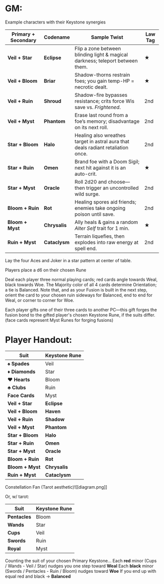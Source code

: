 # GM:
Example characters with their Keystone synergies

| Primary + Secondary | Codename      | Sample Twist                                                                     | Law Tag |
| ------------------- | ------------- | -------------------------------------------------------------------------------- | ------- |
| **Veil + Star**     | **Eclipse**   | Flip a zone between blinding light & magical darkness; teleport between them.    | ★       |
| **Veil + Bloom**    | **Briar**     | Shadow-thorns restrain foes; you gain temp-HP = necrotic dealt.                  | ★       |
| **Veil + Ruin**     | **Shroud**    | Shadow-fire bypasses resistance; crits force Wis save vs. _Frightened_.          | 2nd     |
| **Veil + Myst**     | **Phantom**   | Erase last round from a foe’s memory; disadvantage on its next roll.             | 2nd     |
| **Star + Bloom**    | **Halo**      | Healing also wreathes target in astral aura that deals radiant retaliation once. | 2nd     |
| **Star + Ruin**     | **Omen**      | Brand foe with a Doom Sigil; next hit against it is an auto-crit.                | ★       |
| **Star + Myst**     | **Oracle**    | Roll 2d20 and choose—then trigger an uncontrolled wild surge.                    | 2nd     |
| **Bloom + Ruin**    | **Rot**       | Healing spores aid friends; enemies take ongoing poison until save.              | 2nd     |
| **Bloom + Myst**    | **Chrysalis** | Ally heals & gains a random _Alter Self_ trait for 1 min.                        | ★       |
| **Ruin + Myst**     | **Cataclysm** | Terrain liquefies, then explodes into raw energy at spell end.                   | 2nd     |

Lay the four Aces and Joker in a star pattern at center of table. 

Players place a d6 on their chosen Rune

Deal each player three normal playing cards; red cards angle towards Weal, black towards Woe. The Majority color of all 4 cards determine Orientation; a tie is Balanced. Note that, and as your Fusion is built in the next step, orient the card to your chosen ruin sideways for Balanced, end to end for Weal, or corner to corner for Woe. 

Each player gifts one of their three cards to another PC—this gift forges the fusion bond to the gifted player's chosen Keystone Rune, if the suits differ. (face cards represent  Myst Runes for forging fusions) 



# Player Handout:

| Suit             | Keystone Rune |
| ---------------- | ------------- |
| **♠ Spades**     | Veil          |
| **♦ Diamonds**   | Star          |
| **♥ Hearts**     | Bloom         |
| **♣ Clubs**      | Ruin          |
| **Face Cards**   | Myst          |
| **Veil + Star**  | **Eclipse**   |
| **Veil + Bloom** | **Haven**     |
| **Veil + Ruin**  | **Shadow**    |
| **Veil + Myst**  | **Phantom**   |
| **Star + Bloom** | **Halo**      |
| **Star + Ruin**  | **Omen**      |
| **Star + Myst**  | **Oracle**    |
| **Bloom + Ruin** | **Rot**       |
| **Bloom + Myst** | **Chrysalis** |
| **Ruin + Myst**  | **Cataclysm** |


Constellation Fan (Tarot aesthetic)![[diagram.png]]

Or, w/ tarot:

| Suit          | Keystone Rune |
| ------------- | ------------- |
| **Pentacles** | Bloom         |
| **Wands**     | Star          |
| **Cups**      | Veil          |
| **Swords**    | Ruin          |
| **Royal**     | Myst          |
Counting the suit of your chosen Primary Keystone...
	Each **red** minor (Cups / Wands  -  Veil / Star) nudges you one step toward **Weal**
	Each **black** minor (Swords / Pentacles  -  Ruin / Bloom) nudges toward **Woe**
	If you end up with equal red and black → **Balanced**

